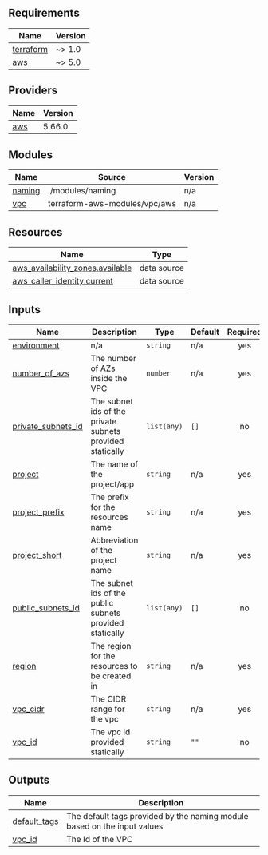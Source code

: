 <!-- BEGIN_TF_DOCS -->
## Requirements

| Name | Version |
|------|---------|
| <a name="requirement_terraform"></a> [terraform](#requirement\_terraform) | ~> 1.0 |
| <a name="requirement_aws"></a> [aws](#requirement\_aws) | ~> 5.0 |

## Providers

| Name | Version |
|------|---------|
| <a name="provider_aws"></a> [aws](#provider\_aws) | 5.66.0 |

## Modules

| Name | Source | Version |
|------|--------|---------|
| <a name="module_naming"></a> [naming](#module\_naming) | ./modules/naming | n/a |
| <a name="module_vpc"></a> [vpc](#module\_vpc) | terraform-aws-modules/vpc/aws | n/a |

## Resources

| Name | Type |
|------|------|
| [aws_availability_zones.available](https://registry.terraform.io/providers/hashicorp/aws/latest/docs/data-sources/availability_zones) | data source |
| [aws_caller_identity.current](https://registry.terraform.io/providers/hashicorp/aws/latest/docs/data-sources/caller_identity) | data source |

## Inputs

| Name | Description | Type | Default | Required |
|------|-------------|------|---------|:--------:|
| <a name="input_environment"></a> [environment](#input\_environment) | n/a | `string` | n/a | yes |
| <a name="input_number_of_azs"></a> [number\_of\_azs](#input\_number\_of\_azs) | The number of AZs inside the VPC | `number` | n/a | yes |
| <a name="input_private_subnets_id"></a> [private\_subnets\_id](#input\_private\_subnets\_id) | The subnet ids of the private subnets provided statically | `list(any)` | `[]` | no |
| <a name="input_project"></a> [project](#input\_project) | The name of the project/app | `string` | n/a | yes |
| <a name="input_project_prefix"></a> [project\_prefix](#input\_project\_prefix) | The prefix for the resources name | `string` | n/a | yes |
| <a name="input_project_short"></a> [project\_short](#input\_project\_short) | Abbreviation of the project name | `string` | n/a | yes |
| <a name="input_public_subnets_id"></a> [public\_subnets\_id](#input\_public\_subnets\_id) | The subnet ids of the public subnets provided statically | `list(any)` | `[]` | no |
| <a name="input_region"></a> [region](#input\_region) | The region for the resources to be created in | `string` | n/a | yes |
| <a name="input_vpc_cidr"></a> [vpc\_cidr](#input\_vpc\_cidr) | The CIDR range for the vpc | `string` | n/a | yes |
| <a name="input_vpc_id"></a> [vpc\_id](#input\_vpc\_id) | The vpc id provided statically | `string` | `""` | no |

## Outputs

| Name | Description |
|------|-------------|
| <a name="output_default_tags"></a> [default\_tags](#output\_default\_tags) | The default tags provided by the naming module based on the input values |
| <a name="output_vpc_id"></a> [vpc\_id](#output\_vpc\_id) | The Id of the VPC |
<!-- END_TF_DOCS -->
